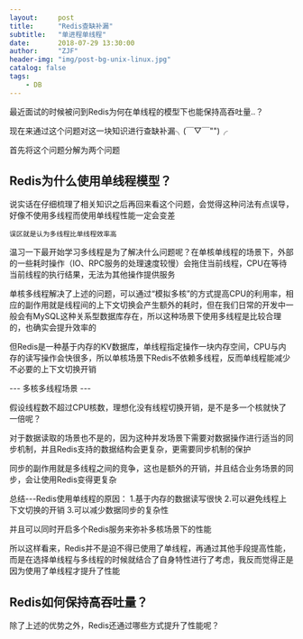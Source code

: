 ```yaml
---
layout:     post
title:      "Redis查缺补漏"
subtitle:   "单进程单线程"
date:       2018-07-29 13:30:00
author:     "ZJF"
header-img: "img/post-bg-unix-linux.jpg"
catalog: false
tags:
    - DB
---
```


最近面试的时候被问到Redis为何在单线程的模型下也能保持高吞吐量..？

现在来通过这个问题对这一块知识进行查缺补漏╮(￣▽￣"")╭

首先将这个问题分解为两个问题

## Redis为什么使用单线程模型？
说实话在仔细梳理了相关知识之后再回来看这个问题，会觉得这种问法有点误导，好像不使用多线程而使用单线程性能一定会变差

`误区就是认为多线程比单线程效率高`

温习一下最开始学习多线程是为了解决什么问题呢？在单核单线程的场景下，外部的一些耗时操作（IO、RPC服务的处理速度较慢）会拖住当前线程，CPU在等待当前线程的执行结果，无法为其他操作提供服务

单核多线程解决了上述的问题，可以通过“模拟多核”的方式提高CPU的利用率，相应的副作用就是线程间的上下文切换会产生额外的耗时，但在我们日常的开发中一般会有MySQL这种关系型数据库存在，所以这种场景下使用多线程是比较合理的，也确实会提升效率的

但Redis是一种基于内存的KV数据库，单线程指定操作一块内存空间，CPU与内存的读写操作会快很多，所以单核场景下Redis不依赖多线程，反而单线程能减少不必要的上下文切换开销

--- 多核多线程场景 --- 

假设线程数不超过CPU核数，理想化没有线程切换开销，是不是多一个核就快了一倍呢？

对于数据读取的场景也不是的，因为这种并发场景下需要对数据操作进行适当的同步机制，并且Redis支持的数据结构会更复杂，更需要同步机制的保护

同步的副作用就是多线程之间的竞争，这也是额外的开销，并且结合业务场景的同步，会让使用Redis变得更复杂

总结---Redis使用单线程的原因：
1.基于内存的数据读写很快
2.可以避免线程上下文切换的开销
3.可以减少数据同步的复杂性

并且可以同时开启多个Redis服务来弥补多核场景下的性能

所以这样看来，Redis并不是迫不得已使用了单线程，再通过其他手段提高性能，而是在选择单线程与多线程的时候就结合了自身特性进行了考虑，我反而觉得正是因为使用了单线程才提升了性能

## Redis如何保持高吞吐量？
除了上述的优势之外，Redis还通过哪些方式提升了性能呢？





















